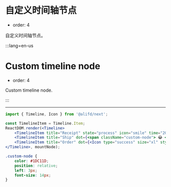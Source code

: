 # 自定义时间轴节点

- order: 4

自定义时间轴节点。

:::lang=en-us

# Custom timeline node

- order: 4

Custom timeline node.

:::

---

````jsx
import { Timeline, Icon } from '@alifd/next';

const TimelineItem = Timeline.Item;
ReactDOM.render(<Timeline>
    <TimelineItem title="Receipt" state="process" icon="smile" time="2017-10-21"/>
    <TimelineItem title="Ship" dot={<span className="custom-node"> 😂 </span>} state="success" time="2017-10-22"/>
    <TimelineItem title="Order" dot={<Icon type="success" size="xl" style={{ color: '#1DC11D' }}/>} content="Congratulations, successful orders!" time="2017-10-23"/>
</Timeline>, mountNode);
````

````css
.custom-node {
    color: #1DC11D;
    position: relative;
    left: 3px;
    font-size: 14px;
}
````